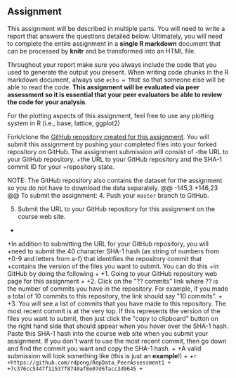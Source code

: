## Assignment
 
 This assignment will be described in multiple parts. You will need to
 write a report that answers the questions detailed below. Ultimately,
 you will need to complete the entire assignment in a **single R
 markdown** document that can be processed by **knitr** and be
 transformed into an HTML file.
 
 Throughout your report make sure you always include the code that you
 used to generate the output you present. When writing code chunks in
 the R markdown document, always use `echo = TRUE` so that someone else
 will be able to read the code. **This assignment will be evaluated via
 peer assessment so it is essential that your peer evaluators be able
 to review the code for your analysis**.
 
 For the plotting aspects of this assignment, feel free to use any
 plotting system in R (i.e., base, lattice, ggplot2)
 
 Fork/clone the [GitHub repository created for this
  assignment](http://github.com/rdpeng/RepData_PeerAssessment1). You
  will submit this assignment by pushing your completed files into your
  forked repository on GitHub. The assignment submission will consist of
 -the URL to your GitHub repository.
 +the URL to your GitHub repository and the SHA-1 commit ID for your
 +repository state.
  
  NOTE: The GitHub repository also contains the dataset for the
  assignment so you do not have to download the data separately.
 @@ -145,3 +146,23 @@ To submit the assignment:
  4. Push your `master` branch to GitHub.
  
  5. Submit the URL to your GitHub repository for this assignment on the course web site.
 +
 +In addition to submitting the URL for your GitHub repository, you will
 +need to submit the 40 character SHA-1 hash (as string of numbers from
 +0-9 and letters from a-f) that identifies the repository commit that
 +contains the version of the files you want to submit. You can do this
 +in GitHub by doing the following
 +
 +1. Going to your GitHub repository web page for this assignment
 +
 +2. Click on the "?? commits" link where ?? is the number of commits you have in the repository. For example, if you made a total of 10 commits to this repository, the link should say "10 commits".
 +
 +3. You will see a list of commits that you have made to this repository. The most recent commit is at the very top. If this represents the version of the files you want to submit, then just click the "copy to clipboard" button on the right hand side that should appear when you hover over the SHA-1 hash. Paste this SHA-1 hash into the course web site when you submit your assignment. If you don't want to use the most recent commit, then go down and find the commit you want and copy the SHA-1 hash.
 +
 +A valid submission will look something like (this is just an **example**!)
 +
 +```r
 +https://github.com/rdpeng/RepData_PeerAssessment1
 +
 +7c376cc5447f11537f8740af8e07d6facc3d9645
 +```
